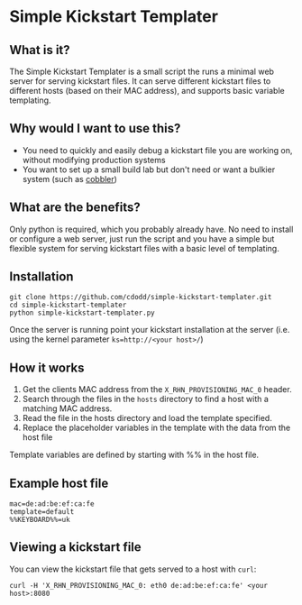 Simple Kickstart Templater
==========================

What is it?
-----------
The Simple Kickstart Templater is a small script the runs a minimal web server for serving kickstart files. It can serve different kickstart files to different hosts (based on their MAC address), and supports basic variable templating.

Why would I want to use this?
-----------------------------
* You need to quickly and easily debug a kickstart file you are working on, without modifying production systems
* You want to set up a small build lab but don't need or want a bulkier system (such as [cobbler](http://www.cobblerd.org/))

What are the benefits?
----------------------
Only python is required, which you probably already have. No need to install or configure a web server, just run the script and you have a simple but flexible system for serving kickstart files with a basic level of templating.

Installation
------------
```
git clone https://github.com/cdodd/simple-kickstart-templater.git
cd simple-kickstart-templater
python simple-kickstart-templater.py
```

Once the server is running point your kickstart installation at the server (i.e. using the kernel parameter `ks=http://<your host>/`)

How it works
------------
1. Get the clients MAC address from the `X_RHN_PROVISIONING_MAC_0` header.
1. Search through the files in the `hosts` directory to find a host with a matching MAC address.
1. Read the file in the hosts directory and load the template specified.
1. Replace the placeholder variables in the template with the data from the host file

Template variables are defined by starting with %% in the host file.

Example host file
-----------------
```
mac=de:ad:be:ef:ca:fe
template=default
%%KEYBOARD%%=uk
```

Viewing a kickstart file
------------------------
You can view the kickstart file that gets served to a host with `curl`:
```
curl -H 'X_RHN_PROVISIONING_MAC_0: eth0 de:ad:be:ef:ca:fe' <your host>:8080
```
